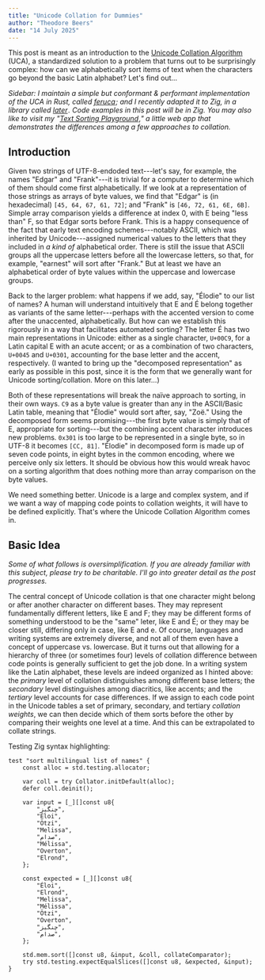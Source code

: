```yaml
---
title: "Unicode Collation for Dummies"
author: "Theodore Beers"
date: "14 July 2025"
---
```


This post is meant as an introduction to the
[Unicode Collation Algorithm](https://www.unicode.org/reports/tr10/) (UCA), a
standardized solution to a problem that turns out to be surprisingly complex:
how can we alphabetically sort items of text when the characters go beyond the
basic Latin alphabet? Let's find out...

_Sidebar: I maintain a simple but conformant & performant implementation of the
UCA in Rust, called
[feruca](https://github.com/theodore-s-beers/feruca)&VeryThinSpace;; and I
recently adapted it to Zig, in a library called
[later](https://github.com/theodore-s-beers/later)&VeryThinSpace;. Code examples
in this post will be in Zig. You may also like to visit my
"[Text Sorting Playground](https://www.theobeers.com/allsorts/)&VeryThinSpace;,"
a little web app that demonstrates the differences among a few approaches to
collation._

## Introduction

Given two strings of UTF-8-endoded text---let's say, for example, the names
"Edgar" and "Frank"---it is trivial for a computer to determine which of them
should come first alphabetically. If we look at a representation of those
strings as arrays of byte values, we find that "Edgar" is (in hexadecimal)
`[45, 64, 67, 61, 72]`; and "Frank" is `[46, 72, 61, 6E, 6B]`. Simple array
comparison yields a difference at index 0, with E being "less than" F, so that
Edgar sorts before Frank. This is a happy consequence of the fact that early
text encoding schemes---notably ASCII, which was inherited by Unicode---assigned
numerical values to the letters that they included in _a kind of_ alphabetical
order. There is still the issue that ASCII groups all the uppercase letters
before all the lowercase letters, so that, for example, "earnest" will sort
after "Frank." But at least we have an alphabetical order of byte values within
the uppercase and lowercase groups.

Back to the larger problem: what happens if we add, say, "Élodie" to our list of
names? A human will understand intuitively that E and É belong together as
variants of the same letter---perhaps with the accented version to come after
the unaccented, alphabetically. But how can we establish this rigorously in a
way that facilitates automated sorting? The letter É has two main
representations in Unicode: either as a single character, `U+00C9`, for a Latin
capital E with an acute accent; or as a combination of two characters, `U+0045`
and `U+0301`, accounting for the base letter and the accent, respectively. (I
wanted to bring up the "decomposed representation" as early as possible in this
post, since it is the form that we generally want for Unicode sorting/collation.
More on this later...)

Both of these representations will break the naïve approach to sorting, in their
own ways. `C9` as a byte value is greater than any in the ASCII/Basic Latin
table, meaning that "Élodie" would sort after, say, "Zoë." Using the decomposed
form seems promising---the first byte value is simply that of E, appropriate for
sorting---but the combining accent character introduces new problems. `0x301` is
too large to be represented in a single byte, so in UTF-8 it becomes `[CC, 81]`.
"Élodie" in decomposed form is made up of seven code points, in eight bytes in
the common encoding, where we perceive only six letters. It should be obvious
how this would wreak havoc on a sorting algorithm that does nothing more than
array comparison on the byte values.

We need something better. Unicode is a large and complex system, and if we want
a way of mapping code points to collation weights, it will have to be defined
explicitly. That's where the Unicode Collation Algorithm comes in.

## Basic Idea

_Some of what follows is oversimplification. If you are already familiar with
this subject, please try to be charitable. I'll go into greater detail as the
post progresses._

The central concept of Unicode collation is that one character might belong or
after another character on different bases. They may represent fundamentally
different letters, like E and F; they may be different forms of something
understood to be the "same" leter, like E and É; or they may be closer still,
differing only in case, like E and e. Of course, languages and writing systems
are extremely diverse, and not all of them even have a concept of uppercase vs.
lowercase. But it turns out that allowing for a hierarchy of three (or sometimes
four) levels of collation difference between code points is generally sufficient
to get the job done. In a writing system like the Latin alphabet, these levels
are indeed organized as I hinted above: the _primary_ level of collation
distinguishes among different base letters; the _secondary_ level distinguishes
among diacritics, like accents; and the _tertiary_ level accounts for case
differences. If we assign to each code point in the Unicode tables a set of
primary, secondary, and tertiary _collation weights_, we can then decide which
of them sorts before the other by comparing their weights one level at a time.
And this can be extrapolated to collate strings.

Testing Zig syntax highlighting:

```zig
test "sort multilingual list of names" {
    const alloc = std.testing.allocator;

    var coll = try Collator.initDefault(alloc);
    defer coll.deinit();

    var input = [_][]const u8{
        "چنگیز",
        "Éloi",
        "Ötzi",
        "Melissa",
        "صدام",
        "Mélissa",
        "Overton",
        "Elrond",
    };

    const expected = [_][]const u8{
        "Éloi",
        "Elrond",
        "Melissa",
        "Mélissa",
        "Ötzi",
        "Overton",
        "چنگیز",
        "صدام",
    };

    std.mem.sort([]const u8, &input, &coll, collateComparator);
    try std.testing.expectEqualSlices([]const u8, &expected, &input);
}
```
